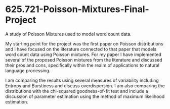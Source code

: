 # 625.721-Poisson-Mixtures-Final-Project
A study of Poisson Mixtures used to model word count data.


My starting point for the project was the first paper on Poisson distributions and I have focused on the literature connected to that paper that models word count data using Poisson mixtures. For my paper I have implemented several of the proposed Poisson mixtures from the literature and discussed their pros and cons, specifically within the realm of applications to natural language processing. 

I am comparing the results using several measures of variability including Entropy and Burstiness and discuss overdispersion. I am also comparing the distributions with the chi-squared goodness-of-fit test and include a discussion of parameter estimation using the method of maximum likelihood estimation. 

